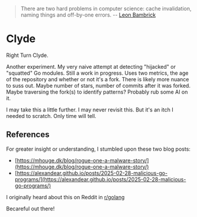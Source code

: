 > There are two hard problems in computer science: cache invalidation, naming things and off-by-one errors.
> -- [Leon Bambrick](https://twitter.com/secretGeek/status/7269997868)

# Clyde

Right Turn Clyde.

Another experiment. My very naive attempt at detecting "hijacked" or "squatted" Go modules. Still a work in progress. Uses two metrics, the age of the repository and whether or not it's a fork. There is likely more nuance to suss out. Maybe number of stars, number of commits after it was forked. Maybe traversing the fork(s) to identify patterns? Probably rub some AI on it.

I may take this a little further. I may never revisit this. But it's an itch I needed to scratch. Only time will tell.

## References

For greater insight or understanding, I stumbled upon these two blog posts:

- [https://mhouge.dk/blog/rogue-one-a-malware-story/](https://mhouge.dk/blog/rogue-one-a-malware-story/)
- [https://alexandear.github.io/posts/2025-02-28-malicious-go-programs/](https://alexandear.github.io/posts/2025-02-28-malicious-go-programs/)

I originally heard about this on Reddit in [r/golang](https://www.reddit.com/r/golang/comments/1jbzuot/someone_copied_our_github_project_made_it_look/)

Becareful out there!

